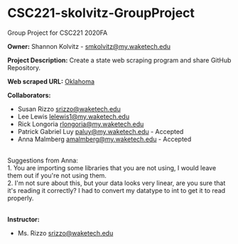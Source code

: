 # CSC221-skolvitz-GroupProject

Group Project for CSC221 2020FA

**Owner:** Shannon Kolvitz - smkolvitz@my.waketech.edu

**Project Description:** Create a state web scraping program and share GitHub Repository.

**Web scraped URL:** [Oklahoma](https://en.wikipedia.org/wiki/Oklahoma)

**Collaborators:**

- Susan Rizzo           srizzo@waketech.edu
- Lee Lewis             lelewis1@my.waketech.edu
- Rick Longoria         rlongoria@my.waketech.edu
- Patrick Gabriel Luy   paluy@my.waketech.edu - Accepted
- Anna Malmberg         amalmberg@my.waketech.edu  - Accepted
<br/>
Suggestions from Anna:<br/>
1. You are importing some libraries that you are not using, I would leave them out if you're not using them.<br/>
2. I'm not sure about this, but your data looks very linear, are you sure that it's reading it correctly? I had to convert my datatype to int to get it to read properly.<br/>
<br/>

**Instructor:**
- Ms. Rizzo             srizzo@waketech.edu
